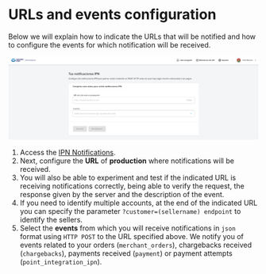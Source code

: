 # URLs and events configuration

Below we will explain how to indicate the URLs that will be notified and how to configure the events for which notification will be received.

![ipn](/images/notifications/ipn__es.png)

1. Access the [IPN Notifications](https://www.mercadopago[FAKER][URL][DOMAIN]/developers/panel/notifications/ipn).
2. Next, configure the **URL** of **production** where notifications will be received.
3. You will also be able to experiment and test if the indicated URL is receiving notifications correctly, being able to verify the request, the response given by the server and the description of the event.
4. If you need to identify multiple accounts, at the end of the indicated URL you can specify the parameter `?customer=(sellername) endpoint` to identify the sellers.
5. Select the **events** from which you will receive notifications in `json` format using `HTTP POST` to the URL specified above. We notify you of events related to your orders (`merchant_orders`), chargebacks received (`chargebacks`), payments received (`payment`) or payment attempts (`point_integration_ipn`).

